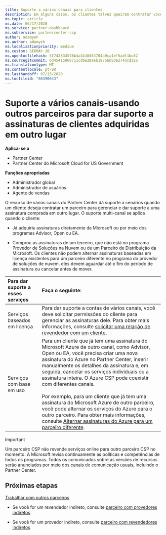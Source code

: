 ```yaml
---
title: Suporte a vários canais para clientes
description: Em alguns casos, os clientes talvez queiram contratar você para provisionar e dar suporte a uma assinatura comprada em outro lugar.
ms.topic: article
ms.date: 06/17/2020
ms.service: partner-dashboard
ms.subservice: partnercenter-csp
author: adamyeh
ms.author: adamyeh
ms.localizationpriority: medium
ms.custom: SEOMAY.20
ms.openlocfilehash: 5f743834578b4a4b40453704a9ca1ef5adf4bc82
ms.sourcegitcommit: 6d45415908711cd0e28aeb19756b036274dcd326
ms.translationtype: MT
ms.contentlocale: pt-BR
ms.lasthandoff: 07/15/2020
ms.locfileid: "86390643"
---
```

# <a name="multi-channel-support---using-other-partners-to-support-customer-subscriptions-purchased-elsewhere"></a>Suporte a vários canais-usando outros parceiros para dar suporte a assinaturas de clientes adquiridas em outro lugar

**Aplica-se a**

- Partner Center
- Partner Center do Microsoft Cloud for US Government

**Funções apropriadas**

- Administrador global
- Administrador de usuários
- Agente de vendas

O recurso de vários canais do Partner Center dá suporte a cenários quando um cliente deseja contratar um parceiro para gerenciar e dar suporte a uma assinatura comprada em outro lugar. O suporte multi-canal se aplica quando o cliente:

- Já adquiriu assinaturas diretamente da Microsoft ou por meio dos programas Advisor, Open ou EA.

- Comprou as assinaturas de um terceiro, que não está no programa Provedor de Soluções na Nuvem ou de um Parceiro de Distribuição da Microsoft. Os clientes não podem alternar assinaturas baseadas em licença existentes para um parceiro diferente no programa do provedor de soluções de nuvem. eles devem aguardar até o fim do período de assinatura ou cancelar antes de mover.

|Para dar suporte a esses serviços  | Faça o seguinte: |
|:---------|:---------|
|Serviços baseados em licença    | Para dar suporte a contas de vários canais, você deve solicitar permissões do cliente para gerenciar as assinaturas dele. Para obter mais informações, consulte [solicitar uma relação de revendedor com um cliente](request-a-relationship-with-a-customer.md).   |
|Serviços com base em uso     |  Para um cliente que já tem uma assinatura do Microsoft Azure de outro canal, como Advisor, Open ou EA, você precisa criar uma nova assinatura do Azure no Partner Center, inserir manualmente os detalhes da assinatura e, em seguida, cancelar os serviços individuais ou a assinatura inteira. O Azure CSP pode coexistir com diferentes canais.<br/><br/> Por exemplo, para um cliente que já tem uma assinatura do Microsoft Azure de outro parceiro, você pode alternar os serviços do Azure para o outro parceiro.  Para obter mais informações, consulte [Alternar assinaturas do Azure para um parceiro diferente](switch-azure-subscriptions-to-a-different-partner.md). |

> [!IMPORTANT]  
> Um parceiro CSP não revende serviços online para outro parceiro CSP no momento. A Microsoft revisa continuamente as políticas e competências de todos os programas. Todos os comunicados sobre as versões de recursos serão anunciados por meio dos canais de comunicação usuais, incluindo o Partner Center.

## <a name="next-steps"></a>Próximas etapas

[Trabalhar com outros parceiros](work-with-other-partners.md)

- Se você for um revendedor indireto, consulte [parceiro com provedores indiretos](indirect-reseller-tasks-in-partner-center.md).

- Se você for um provedor indireto, consulte [parceiro com revendedores indiretos](indirect-provider-tasks-in-partner-center.md).
